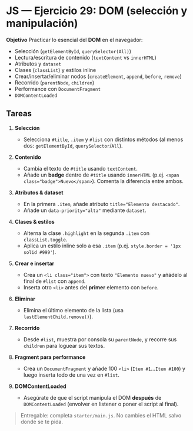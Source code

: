 # JS — Ejercicio 29: DOM (selección y manipulación)

**Objetivo**
Practicar lo esencial del **DOM** en el navegador:

- Selección (`getElementById`, `querySelector(All)`)
- Lectura/escritura de contenido (`textContent` vs `innerHTML`)
- Atributos y `dataset`
- Clases (`classList`) y estilos inline
- Crear/insertar/eliminar nodos (`createElement`, `append`, `before`, `remove`)
- Recorrido (`parentNode`, `children`)
- Performance con `DocumentFragment`
- `DOMContentLoaded`

## Tareas

1. **Selección**

   - Selecciona `#title`, `.item` y `#list` con distintos métodos (al menos dos: `getElementById`, `querySelector`/`All`).

2. **Contenido**

   - Cambia el texto de `#title` usando `textContent`.
   - Añade un **badge** dentro de `#title` usando `innerHTML` (p.ej. `<span class="badge">Nuevo</span>`). Comenta la diferencia entre ambos.

3. **Atributos & dataset**

   - En la primera `.item`, añade atributo `title="Elemento destacado"`.
   - Añade un `data-priority="alta"` mediante `dataset`.

4. **Clases & estilos**

   - Alterna la clase `.highlight` en la segunda `.item` con `classList.toggle`.
   - Aplica un estilo inline solo a esa `.item` (p.ej. `style.border = '1px solid #999'`).

5. **Crear e insertar**

   - Crea un `<li class="item">` con texto `"Elemento nuevo"` y añádelo al final de `#list` con `append`.
   - Inserta otro `<li>` antes del **primer** elemento con `before`.

6. **Eliminar**

   - Elimina el último elemento de la lista (usa `lastElementChild.remove()`).

7. **Recorrido**

   - Desde `#list`, muestra por consola su `parentNode`, y recorre sus `children` para loguear sus textos.

8. **Fragment para performance**

   - Crea un `DocumentFragment` y añade 100 `<li>` (`Item #1`…`Item #100`) y luego inserta todo de una vez en `#list`.

9. **DOMContentLoaded**
   - Asegúrate de que el script manipula el DOM **después** de `DOMContentLoaded` (envolver en listener o poner el script al final).

> Entregable: completa `starter/main.js`. No cambies el HTML salvo donde se te pida.
